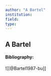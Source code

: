 ```yaml
---
author: "A Bartel"
institution:
field:
type:
---
```


## A Bartel
#### Bibliography:

![[@Bartel1987-bu]]